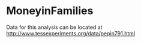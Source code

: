 # MoneyinFamilies
Data for this analysis can be located at http://www.tessexperiments.org/data/pepin791.html
